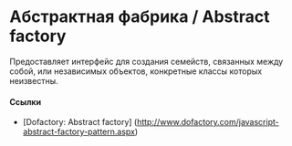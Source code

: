 # Абстрактная фабрика / Abstract factory

Предоставляет интерфейс для создания семейств, связанных между собой, или независимых объектов, конкретные классы которых неизвестны.

#### Ссылки

* [Dofactory: Abstract factory] (http://www.dofactory.com/javascript-abstract-factory-pattern.aspx)